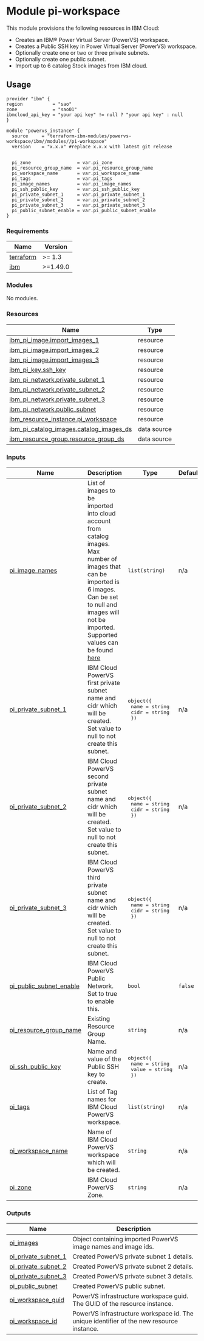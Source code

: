# Module pi-workspace

This module provisions the following resources in IBM Cloud:

- Creates an IBM® Power Virtual Server (PowerVS) workspace.
- Creates a Public SSH key in Power Virtual Server (PowerVS) workspace.
- Optionally create one or two or three private subnets.
- Optionally create one public subnet.
- Import up to 6 catalog Stock images from IBM cloud.

## Usage
```hcl
provider "ibm" {
region           = "sao"
zone             = "sao01"
ibmcloud_api_key = "your api key" != null ? "your api key" : null
}

module "powervs_instance" {
  source     = "terraform-ibm-modules/powervs-workspace/ibm//modules//pi-workspace"
  version    = "x.x.x" #replace x.x.x with latest git release


  pi_zone                 = var.pi_zone
  pi_resource_group_name  = var.pi_resource_group_name
  pi_workspace_name       = var.pi_workspace_name
  pi_tags                 = var.pi_tags
  pi_image_names          = var.pi_image_names
  pi_ssh_public_key       = var.pi_ssh_public_key
  pi_private_subnet_1     = var.pi_private_subnet_1
  pi_private_subnet_2     = var.pi_private_subnet_2
  pi_private_subnet_3     = var.pi_private_subnet_3
  pi_public_subnet_enable = var.pi_public_subnet_enable
}
```

<!-- BEGINNING OF PRE-COMMIT-TERRAFORM DOCS HOOK -->
### Requirements

| Name | Version |
|------|---------|
| <a name="requirement_terraform"></a> [terraform](#requirement\_terraform) | >= 1.3 |
| <a name="requirement_ibm"></a> [ibm](#requirement\_ibm) | >=1.49.0 |

### Modules

No modules.

### Resources

| Name | Type |
|------|------|
| [ibm_pi_image.import_images_1](https://registry.terraform.io/providers/IBM-Cloud/ibm/latest/docs/resources/pi_image) | resource |
| [ibm_pi_image.import_images_2](https://registry.terraform.io/providers/IBM-Cloud/ibm/latest/docs/resources/pi_image) | resource |
| [ibm_pi_image.import_images_3](https://registry.terraform.io/providers/IBM-Cloud/ibm/latest/docs/resources/pi_image) | resource |
| [ibm_pi_key.ssh_key](https://registry.terraform.io/providers/IBM-Cloud/ibm/latest/docs/resources/pi_key) | resource |
| [ibm_pi_network.private_subnet_1](https://registry.terraform.io/providers/IBM-Cloud/ibm/latest/docs/resources/pi_network) | resource |
| [ibm_pi_network.private_subnet_2](https://registry.terraform.io/providers/IBM-Cloud/ibm/latest/docs/resources/pi_network) | resource |
| [ibm_pi_network.private_subnet_3](https://registry.terraform.io/providers/IBM-Cloud/ibm/latest/docs/resources/pi_network) | resource |
| [ibm_pi_network.public_subnet](https://registry.terraform.io/providers/IBM-Cloud/ibm/latest/docs/resources/pi_network) | resource |
| [ibm_resource_instance.pi_workspace](https://registry.terraform.io/providers/IBM-Cloud/ibm/latest/docs/resources/resource_instance) | resource |
| [ibm_pi_catalog_images.catalog_images_ds](https://registry.terraform.io/providers/IBM-Cloud/ibm/latest/docs/data-sources/pi_catalog_images) | data source |
| [ibm_resource_group.resource_group_ds](https://registry.terraform.io/providers/IBM-Cloud/ibm/latest/docs/data-sources/resource_group) | data source |

### Inputs

| Name | Description | Type | Default | Required |
|------|-------------|------|---------|:--------:|
| <a name="input_pi_image_names"></a> [pi\_image\_names](#input\_pi\_image\_names) | List of images to be imported into cloud account from catalog images. Max number of images that can be imported is 6 images. Can be set to null and images will not be imported. Supported values can be found [here](https://github.com/terraform-ibm-modules/terraform-ibm-powervs-workspace/blob/main/docs/catalog_images_list.md) | `list(string)` | n/a | yes |
| <a name="input_pi_private_subnet_1"></a> [pi\_private\_subnet\_1](#input\_pi\_private\_subnet\_1) | IBM Cloud PowerVS first private subnet name and cidr which will be created. Set value to null to not create this subnet. | <pre>object({<br>    name = string<br>    cidr = string<br>  })</pre> | n/a | yes |
| <a name="input_pi_private_subnet_2"></a> [pi\_private\_subnet\_2](#input\_pi\_private\_subnet\_2) | IBM Cloud PowerVS second private subnet name and cidr which will be created. Set value to null to not create this subnet. | <pre>object({<br>    name = string<br>    cidr = string<br>  })</pre> | n/a | yes |
| <a name="input_pi_private_subnet_3"></a> [pi\_private\_subnet\_3](#input\_pi\_private\_subnet\_3) | IBM Cloud PowerVS third private subnet name and cidr which will be created. Set value to null to not create this subnet. | <pre>object({<br>    name = string<br>    cidr = string<br>  })</pre> | n/a | yes |
| <a name="input_pi_public_subnet_enable"></a> [pi\_public\_subnet\_enable](#input\_pi\_public\_subnet\_enable) | IBM Cloud PowerVS Public Network. Set to true to enable this. | `bool` | `false` | no |
| <a name="input_pi_resource_group_name"></a> [pi\_resource\_group\_name](#input\_pi\_resource\_group\_name) | Existing Resource Group Name. | `string` | n/a | yes |
| <a name="input_pi_ssh_public_key"></a> [pi\_ssh\_public\_key](#input\_pi\_ssh\_public\_key) | Name and value of the Public SSH key to create. | <pre>object({<br>    name  = string<br>    value = string<br>  })</pre> | n/a | yes |
| <a name="input_pi_tags"></a> [pi\_tags](#input\_pi\_tags) | List of Tag names for IBM Cloud PowerVS workspace. | `list(string)` | n/a | yes |
| <a name="input_pi_workspace_name"></a> [pi\_workspace\_name](#input\_pi\_workspace\_name) | Name of IBM Cloud PowerVS workspace which will be created. | `string` | n/a | yes |
| <a name="input_pi_zone"></a> [pi\_zone](#input\_pi\_zone) | IBM Cloud PowerVS Zone. | `string` | n/a | yes |

### Outputs

| Name | Description |
|------|-------------|
| <a name="output_pi_images"></a> [pi\_images](#output\_pi\_images) | Object containing imported PowerVS image names and image ids. |
| <a name="output_pi_private_subnet_1"></a> [pi\_private\_subnet\_1](#output\_pi\_private\_subnet\_1) | Created PowerVS private subnet 1 details. |
| <a name="output_pi_private_subnet_2"></a> [pi\_private\_subnet\_2](#output\_pi\_private\_subnet\_2) | Created PowerVS private subnet 2 details. |
| <a name="output_pi_private_subnet_3"></a> [pi\_private\_subnet\_3](#output\_pi\_private\_subnet\_3) | Created PowerVS private subnet 3 details. |
| <a name="output_pi_public_subnet"></a> [pi\_public\_subnet](#output\_pi\_public\_subnet) | Created PowerVS public subnet. |
| <a name="output_pi_workspace_guid"></a> [pi\_workspace\_guid](#output\_pi\_workspace\_guid) | PowerVS infrastructure workspace guid. The GUID of the resource instance. |
| <a name="output_pi_workspace_id"></a> [pi\_workspace\_id](#output\_pi\_workspace\_id) | PowerVS infrastructure workspace id. The unique identifier of the new resource instance. |
<!-- END OF PRE-COMMIT-TERRAFORM DOCS HOOK -->
